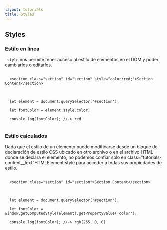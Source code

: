 ```yaml
---
layout: tutorials
title: Styles
---
```

<h2 class="tutorials-content__sub-title">Styles</h2>

<h3 class="tutorials-content__sub-title">Estilo en linea</h3>

<p class="tutorials-content__text"><code class="tutorials__code">.style</code> nos permite tener acceso al estilo de elementos en el DOM y poder cambiarlos o editarlos.</p>

<pre>
  <code class="language-html">
  &#60;section class="section" id="section" style="color:red;"&#62;Section Content&#60;/section&#62;
  </code>
</pre>

<pre>
  <code class="language-javascript">
  let element = document.querySelector('#section');

  let fontColor = element.style.color;

  console.log(fontColor); //-> red
  </code>
</pre>

<h3 class="tutorials-content__sub-title">Estilo calculados</h3>

<p class="tutorials-content__text">Dado que el estilo de un elemento puede modificarse desde un bloque de declaración de estilo CSS ubicado en otro archivo o en el archivo HTML donde se declara el elemento, no podemos confiar solo en class="tutorials-content__text"HTMLElement.style</code> para acceder a todas sus propiedades de estilo.</p>

<pre>
  <code class="language-html">
  &#60;section class="section" id="section"&#62;Section Content&#60;/section&#62;
  </code>
</pre>

<pre>
  <code class="language-javascript">
  let element = document.querySelector('#section');

  let fontColor = window.getComputedStyle(element).getPropertyValue('color');

  console.log(fontColor); //-> rgb(255, 0, 0)
  </code>
</pre>
